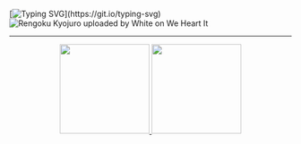 [![Typing SVG](https://readme-typing-svg.herokuapp.com?font=Titan+One&size=40&pause=1000&color=FF0000&center=true&vCenter=true&width=1000&lines=Bem-Vindo+ao+meu+perfil!)](https://git.io/typing-svg)
![Rengoku Kyojuro uploaded by White on We Heart It](https://user-images.githubusercontent.com/112362301/200620810-af01c0c3-aa86-4b90-a210-a1c63277804c.gif)
<hr>
  <a href="https://github.com/RayTdC">
<div align="center">
  <a href="https://github.com/RayTdC">
  <img height="160em" src="https://github-readme-stats.vercel.app/api?username=RayTdC&show_icons=true&theme=onedark&include_all_commits=true&count_private=true"/>
  <img height="160em" src="https://github-readme-stats.vercel.app/api/top-langs/?username=RayTdC&layout=compact&langs_count=7&theme=onedark"/>
    </div>
  
